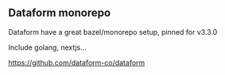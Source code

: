 
## Dataform monorepo

Dataform have a great bazel/monorepo setup, pinned for v3.3.0

Include golang, nextjs...

https://github.com/dataform-co/dataform